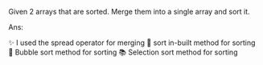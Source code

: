 Given 2 arrays that are sorted. Merge them into a single array and sort it.

Ans:

✨ I used the spread operator for merging
🧩 sort in-built method for sorting
🌟 Bubble sort method for sorting
📚 Selection sort method for sorting
